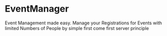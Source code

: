 # EventManager
Event Management made easy. Manage your Registrations for Events with limited Numbers of People by simple first come first server principle
